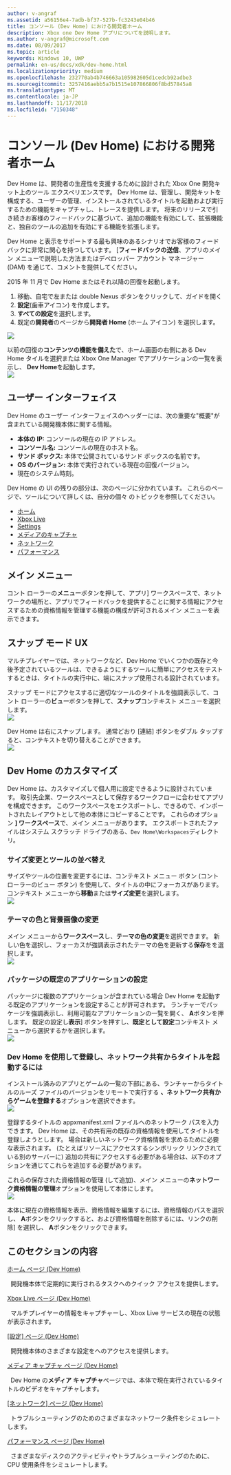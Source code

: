 ```yaml
---
author: v-angraf
ms.assetid: a56156e4-7adb-bf37-527b-fc3243e04b46
title: コンソール (Dev Home) における開発者ホーム
description: Xbox one Dev Home アプリについてを説明します。
ms.author: v-angraf@microsoft.com
ms.date: 08/09/2017
ms.topic: article
keywords: Windows 10, UWP
permalink: en-us/docs/xdk/dev-home.html
ms.localizationpriority: medium
ms.openlocfilehash: 232770ab4b746663a105982605d1cedcb92adbe3
ms.sourcegitcommit: 3257416aebb5a7b1515e107866806f8bd57845a8
ms.translationtype: MT
ms.contentlocale: ja-JP
ms.lasthandoff: 11/17/2018
ms.locfileid: "7150348"
---
```

# <a name="developer-home-on-the-console-dev-home"></a>コンソール (Dev Home) における開発者ホーム
   
  
Dev Home は、開発者の生産性を支援するために設計された Xbox One 開発キット上のツール エクスペリエンスです。 Dev Home は、管理し、開発キットを構成する、ユーザーの管理、インストールされているタイトルを起動および実行するための機能をキャプチャし、トレースを提供します。 将来のリリースで引き続きお客様のフィードバックに基づいて、追加の機能を有効にして、拡張機能と、独自のツールの追加を有効にする機能を拡張します。   
   
  
Dev Home と表示をサポートする最も興味のあるシナリオでお客様のフィードバックに非常に関心を持つしています。 [**フィードバックの送信**、アプリのメイン メニューで説明した方法またはデベロッパー アカウント マネージャー (DAM) を通じて、コメントを提供してください。   
   
  
2015 年 11 月で Dev Home またはそれ以降の回復を起動します。  
 
   1. 移動、自宅で左または double Nexus ボタンをクリックして、ガイドを開く  
   1. **設定**(歯車アイコン) を作成します。   
   1. **すべての設定**を選択します。  
   1. 既定の**開発者**のページから**開発者 Home** (ホーム アイコン) を選択します。   

 ![](images/dev_home_icons.png)   
  
以前の回復の**コンテンツの機能を備えた**で、ホーム画面の右側にある Dev Home タイルを選択または Xbox One Manager でアプリケーションの一覧を表示し、 **Dev Home**を起動します。   
 ![](images/dev_home_1.png) 
<a id="ID4EBC"></a>

   

## <a name="user-interface"></a>ユーザー インターフェイス  
   
  
Dev Home のユーザー インターフェイスのヘッダーには、次の重要な"概要"が含まれている開発機本体に関する情報。   
 
   *  **本体の IP:** コンソールの現在の IP アドレス。   
   *  **コンソール名:** コンソールの現在のホスト名。  
   *  **サンド ボックス:** 本体で公開されているサンド ボックスの名前です。  
   *  **OS のバージョン:** 本体で実行されている現在の回復バージョン。
   *  現在のシステム時刻。   

   
  
Dev Home の UI の残りの部分は、次のページに分かれています。 これらのページで、ツールについて詳しくは、自分の個々 のトピックを参照してください。   
 
   *  [ホーム](devhome-home.md)  
   *  [Xbox Live](devhome-live.md)  
   *  [Settings](devhome-settings.md)  
   *  [メディアのキャプチャ](devhome-capture.md)  
   *  [ネットワーク](devhome-networking.md)  
   *  [パフォーマンス](devhome-performance.md)  

  
<a id="ID4EKE"></a>

   

## <a name="main-menu"></a>メイン メニュー  
   
  
コント ローラーの**メニュー**ボタンを押して、アプリ] ワークスペースで、ネットワークの場所と、アプリでフィードバックを提供することに関する情報にアクセスするための資格情報を管理する機能の構成が許可されるメイン メニューを表示できます。   
  
<a id="ID4EUE"></a>

   

## <a name="snap-mode-ux"></a>スナップ モード UX  
   
  
マルチプレイヤーでは、ネットワークなど、Dev Home でいくつかの既存と今後予定されているツールは、できるようにするツールに簡単にアクセスをテストするときは、タイトルの実行中に、端にスナップ使用される設計されています。   
   
  
スナップ モードにアクセスするに適切なツールのタイトルを強調表示して、コント ローラーの**ビュー**ボタンを押して、**スナップ**コンテキスト メニューを選択します。  
 ![](images/dev_home_4.png)   
  
Dev Home は右にスナップします。 通常どおり [連結] ボタンをダブル タップすると、コンテキストを切り替えることができます。  
 ![](images/dev_home_5.png)  
<a id="ID4EKF"></a>

   

## <a name="customizing-dev-home"></a>Dev Home のカスタマイズ  
   
  
Dev Home は、カスタマイズして個人用に設定できるように設計されています。 取引先企業、ワークスペースとして保存するワークフローに合わせてアプリを構成できます。 このワークスペースをエクスポートし、できるので、インポートされたレイアウトとして他の本体にコピーすることです。 これらのオプション **] ワークスペース**で、メイン メニューがあります。 エクスポートされたファイルはシステム スクラッチ ドライブのある、`Dev Home\Workspaces`ディレクトリ。   
 
<a id="ID4EVF"></a>

   

### <a name="resizing-and-reordering-tools"></a>サイズ変更とツールの並べ替え  
   
  
サイズやツールの位置を変更するには、コンテキスト メニュー ボタン (コント ローラーのビュー ボタン) を使用して、タイトルの中にフォーカスがあります。 コンテキスト メニューから**移動**または**サイズ変更**を選択します。   
 ![](images/dev_home_6.png)  
<a id="ID4EEG"></a>

   

### <a name="changing-theme-color-and-background-image"></a>テーマの色と背景画像の変更  
   
  
メイン メニューから**ワークスペース**し、**テーマの色の変更**を選択できます。 新しい色を選択し、フォーカスが強調表示されたテーマの色を更新する**保存**をを選択します。   
 ![](images/dev_home_7.png)  
<a id="ID4EVG"></a>

   

### <a name="setting-the-default-application-for-a-package"></a>パッケージの既定のアプリケーションの設定  
   
  
パッケージに複数のアプリケーションが含まれている場合 Dev Home を起動する既定のアプリケーションを設定することが許可されます。 ランチャーでパッケージを強調表示し、利用可能なアプリケーションの一覧を開く、 **A**ボタンを押します。 既定の設定し**表示**] ボタンを押すし、**既定として設定**コンテキスト メニューから選択するかを選択します。   
 ![](images/dev_home_setdefault.png)  
<a id="ID4EGH"></a>

   

### <a name="using-dev-home-to-register-and-launch-titles-from-a-network-share"></a>Dev Home を使用して登録し、ネットワーク共有からタイトルを起動するには  
   
  
インストール済みのアプリとゲームの一覧の下部にある、ランチャーからタイトルのルーズ ファイルのバージョンをリモートで実行する **、ネットワーク共有からゲームを登録する**オプションを選択できます。   
 ![](images/dev_home_8.png)   
  
登録するタイトルの appxmanifest.xml ファイルへのネットワーク パスを入力できます。 Dev Home は、その共有用の既存の資格情報を使用してタイトルを登録しようとします。 場合は新しいネットワーク資格情報を求めるために必要な表示されます。 (たとえばリソースにアクセスするシンボリック リンクされている別のサーバーに) 追加の共有にアクセスする必要がある場合は、以下のオプションを通じてこれらを追加する必要があります。   
   
  
これらの保存された資格情報の管理 (して追加)、メイン メニューの**ネットワーク資格情報の管理**オプションを使用して本体にします。   
 ![](images/dev_home_9.png)   
  
本体に現在の資格情報を表示、資格情報を編集するには、資格情報のパスを選択し、 **A**ボタンをクリックすると、および資格情報を削除するには、リンクの削除] を選択し、 **A**ボタンをクリックできます。   
   
<a id="ID4EGAAC"></a>

   

## <a name="in-this-section"></a>このセクションの内容  
  
[ホーム ページ (Dev Home)](devhome-home.md)  


&nbsp;&nbsp;開発機本体で定期的に実行されるタスクへのクイック アクセスを提供します。 
  
  
[Xbox Live ページ (Dev Home)](devhome-live.md)  


&nbsp;&nbsp;マルチプレイヤーの情報をキャプチャーし、Xbox Live サービスの現在の状態が表示されます。 
  
  
[[設定] ページ (Dev Home)](devhome-settings.md)  


&nbsp;&nbsp;開発機本体のさまざまな設定をへのアクセスを提供します。 
  
  
[メディア キャプチャ ページ (Dev Home)](devhome-capture.md)  


&nbsp;&nbsp;Dev Home の**メディア キャプチャ**ページでは、本体で現在実行されているタイトルのビデオをキャプチャします。 
  
  
[[ネットワーク] ページ (Dev Home)](devhome-networking.md)  


&nbsp;&nbsp;トラブルシューティングのためのさまざまなネットワーク条件をシミュレートします。 
  
  
[パフォーマンス ページ (Dev Home)](devhome-performance.md)  


&nbsp;&nbsp;さまざまなディスクのアクティビティやトラブルシューティングのために、CPU 使用条件をシミュレートします。 
 